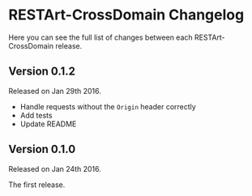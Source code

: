 # RESTArt-CrossDomain Changelog

Here you can see the full list of changes between each RESTArt-CrossDomain release.


## Version 0.1.2

Released on Jan 29th 2016.

- Handle requests without the `Origin` header correctly
- Add tests
- Update README


## Version 0.1.0

Released on Jan 24th 2016.

The first release.
